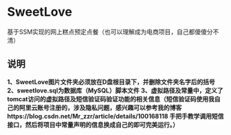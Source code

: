 # SweetLove
基于SSM实现的网上糕点预定点餐（也可以理解成为电商项目，自己都傻傻分不清）
## 说明
**1、SweetLove图片文件夹必须放在D盘根目录下，并删除文件夹名字后的括号**
**2、sweetlove.sql为数据库（MySQL）脚本文件**
**3、虚拟路径及常量中，定义了tomcat访问的虚拟路径及短信验证码验证功能的相关信息（短信验证码使用我自己的阿里云账号注册的，涉及隐私问题，感兴趣可以参考我的博客https://blog.csdn.net/Mr_zzr/article/details/100168118 手把手教学调用短信接口，然后将项目中常量声明的信息换成自己的即可完美运行。）**
